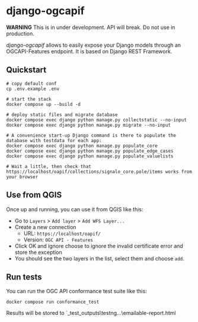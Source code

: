 # django-ogcapif

**WARNING** This is in under development. API will break. Do not use in production.

*django-ogcapif* allows to easily expose your Django models through an OGCAPI-Features endpoint. It is based on Django REST Framework.


## Quickstart

```
# copy default conf
cp .env.example .env

# start the stack
docker compose up --build -d

# deploy static files and migrate database
docker compose exec django python manage.py collectstatic --no-input
docker compose exec django python manage.py migrate --no-input

# A convenience start-up Django command is there to populate the database with testdata for each app:
docker compose exec django python manage.py populate_core
docker compose exec django python manage.py populate_edge_cases
docker compose exec django python manage.py populate_valuelists

# Wait a little, then check that https://localhost/oapif/collections/signalo_core.pole/items works from your browser
```

## Use from QGIS

Once up and running, you can use it from QGIS like this:

- Go to `Layers` > `Add layer` > `Add WFS Layer...`
- Create a new connection
  - URL: `https://localhost/oapif/`
  - Version: `OGC API - Features`
- Click OK and ignore choose to ignore the invalid certificate error and store the exception
- You should see the two layers in the list, select them and choose `add`.

## Run tests

You can run the OGC API conformance test suite like this:

```
docker compose run conformance_test
```

Results will be stored to `_test_outputs\testng\...\emailable-report.html

